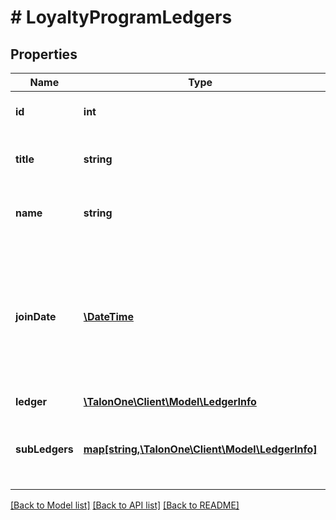 # # LoyaltyProgramLedgers

## Properties

Name | Type | Description | Notes
------------ | ------------- | ------------- | -------------
**id** | **int** | The internal ID of loyalty program. | 
**title** | **string** | Visible name of loyalty program. | 
**name** | **string** | Internal name of loyalty program. | 
**joinDate** | [**\DateTime**](\DateTime.md) | The date on which the customer joined the loyalty program in RFC3339.  **Note**: This is in the loyalty program&#39;s time zone. | [optional] 
**ledger** | [**\TalonOne\Client\Model\LedgerInfo**](LedgerInfo.md) |  | 
**subLedgers** | [**map[string,\TalonOne\Client\Model\LedgerInfo]**](LedgerInfo.md) | A map containing information about each loyalty subledger. | [optional] 

[[Back to Model list]](../../README.md#documentation-for-models) [[Back to API list]](../../README.md#documentation-for-api-endpoints) [[Back to README]](../../README.md)


